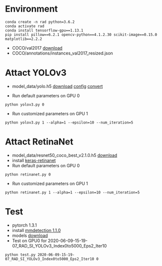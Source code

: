# Environment
```
conda create -n rad python=3.6.2
conda activate rad
conda install tensorflow-gpu==1.13.1
pip install pillow==6.2.1 opencv-python==4.1.2.30 scikit-image==0.15.0 matplotlib==2.2.2
```
* COCO/val2017 [download](http://cocodataset.org)
* COCO/annotations/instances_val2017_resized.json

# Attact YOLOv3
* model_data/yolo.h5 [download](https://pjreddie.com/media/files/yolov3.weights)  [config](https://github.com/pjreddie/darknet/blob/master/cfg/yolov3.cfg) [convert](https://github.com/qqwweee/keras-yolo3/blob/master/convert.py)

* Run default parameters on GPU 0
```
python yolov3.py 0
```
* Run customized parameters on GPU 1
```
python yolov3.py 1 --alpha=1 --epsilon=10 --num_iteration=5
```

# Attact RetinaNet
* model_data/resnet50_coco_best_v2.1.0.h5 [download](https://github.com/fizyr/keras-retinanet/releases/download/0.5.1/resnet50_coco_best_v2.1.0.h5)
* install [keras-retinanet](https://github.com/fizyr/keras-retinanet)
* Run default parameters on GPU 0
```
python retinanet.py 0
```
* Run customized parameters on GPU 1
```
python retinanet.py 1 --alpha=1 --epsilon=10 --num_iteration=5
```

# Test
* pytorch 1.3.1
* install [mmdetection 1.1.0](https://github.com/open-mmlab/mmdetection)
* models [download](https://mmdetection.readthedocs.io/en/latest/model_zoo.html)
* Test on GPU0 for 2020-06-09-15-19-07_RAD_SI_YOLOv3_Index0to5000_Eps2_Iter10
```
python test.py 2020-06-09-15-19-07_RAD_SI_YOLOv3_Index0to5000_Eps2_Iter10 0
```
